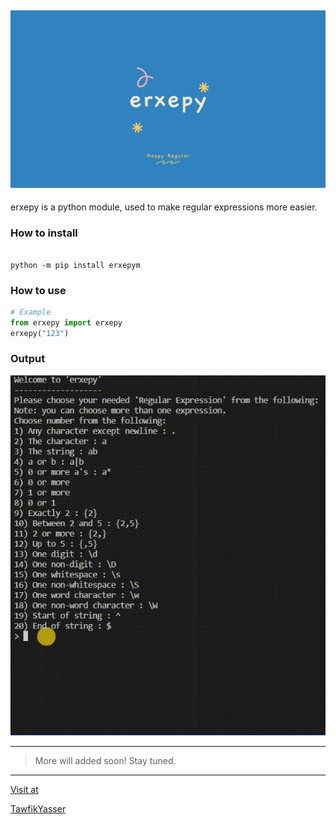 ![erxepy-img](https://github.com/TawfikYasser/erxepy/blob/main/erxepy-img.png)
---

erxepy is a python module, used to make regular expressions more easier.

### How to install

```shell

python -m pip install erxepym

```

### How to use

```python
# Example
from erxepy import erxepy
erxepy("123")

```
### Output

![](https://github.com/TawfikYasser/erxepy/blob/main/erxepygif.gif)


---

> More will added soon! Stay tuned.

---

[Visit at](https://pypi.org/project/erxepym/0.0.2)

[TawfikYasser](https://www.linkedin.com/in/tawfikyasser)
